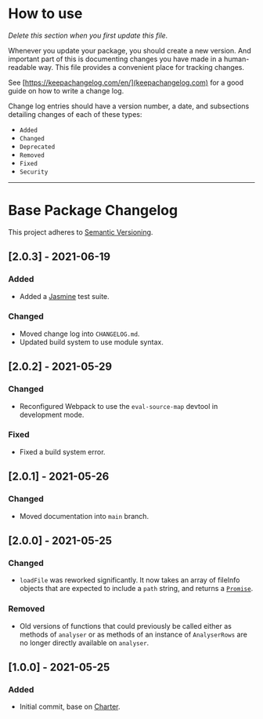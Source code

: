 # How to use

*Delete this section when you first update this file.*

Whenever you update your package, you should create a new version. And important part of this is documenting changes you have made in a human-readable way. This file provides a convenient place for tracking changes.

See [https://keepachangelog.com/en/](keepachangelog.com) for a good guide on how to write a change log.

Change log entries should have a version number, a date, and subsections detailing changes of each of these types:

* `Added`
* `Changed`
* `Deprecated`
* `Removed`
* `Fixed`
* `Security`

---

# Base Package Changelog

This project adheres to [Semantic Versioning](https://semver.org/spec/v2.0.0.html).

## [2.0.3] - 2021-06-19

### Added

* Added a [Jasmine](https://jasmine.github.io/) test suite.

### Changed

* Moved change log into `CHANGELOG.md`.
* Updated build system to use module syntax.

## [2.0.2] - 2021-05-29

### Changed

* Reconfigured Webpack to use the `eval-source-map` devtool in development mode.

### Fixed

* Fixed a build system error.

## [2.0.1] - 2021-05-26

### Changed

* Moved documentation into `main` branch.

## [2.0.0] - 2021-05-25

### Changed

* `loadFile` was reworked significantly. It now takes an array of fileInfo objects that are expected to include a `path` string, and returns a [`Promise`](https://developer.mozilla.org/en-US/docs/Web/JavaScript/Reference/Global_Objects/Promise).

### Removed

* Old versions of functions that could previously be called either as methods of `analyser` or as methods of an instance of `AnalyserRows` are no longer directly available on `analyser`.

## [1.0.0] - 2021-05-25

### Added

* Initial commit, base on [Charter](https://github.com/cipscis/charter).
